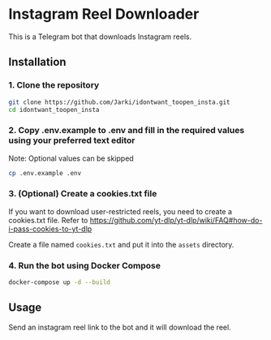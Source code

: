 # Instagram Reel Downloader

This is a Telegram bot that downloads Instagram reels.

## Installation

### 1. Clone the repository

```bash
git clone https://github.com/Jarki/idontwant_toopen_insta.git
cd idontwant_toopen_insta
```

### 2. Copy .env.example to .env and fill in the required values using your preferred text editor

Note: Optional values can be skipped

```bash
cp .env.example .env
```

### 3. (Optional) Create a cookies.txt file

If you want to download user-restricted reels, you need to create a cookies.txt file.
Refer to https://github.com/yt-dlp/yt-dlp/wiki/FAQ#how-do-i-pass-cookies-to-yt-dlp

Create a file named `cookies.txt` and put it into the `assets` directory.

### 4. Run the bot using Docker Compose

```bash
docker-compose up -d --build
```

## Usage

Send an instagram reel link to the bot and it will download the reel.
